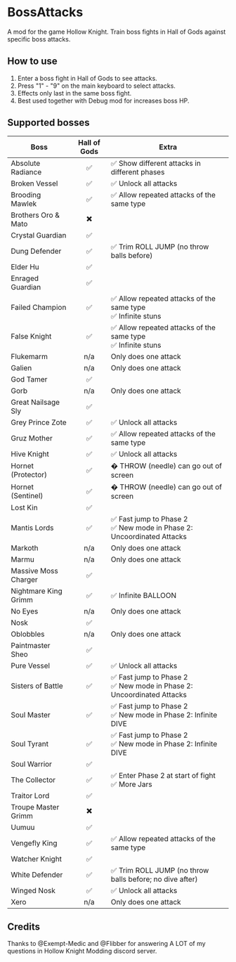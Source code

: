 ﻿# BossAttacks

A mod for the game Hollow Knight. Train boss fights in Hall of Gods against specific boss attacks.


## How to use

1. Enter a boss fight in Hall of Gods to see attacks.
2. Press "1" - "9" on the main keyboard to select attacks.
3. Effects only last in the same boss fight.
4. Best used together with Debug mod for increases boss HP.


## Supported bosses

| Boss | Hall of Gods | Extra |
| --- | :---: | --- |
| Absolute Radiance | ✅ | ✅ Show different attacks in different phases |
| Broken Vessel | ✅ | ✅ Unlock all attacks |
| Brooding Mawlek | ✅ | ✅ Allow repeated attacks of the same type |
| Brothers Oro & Mato | ✖️ | |
| Crystal Guardian | ✅ |  |
| Dung Defender | ✅ | ✅ Trim ROLL JUMP (no throw balls before) |
| Elder Hu | ✅ | |
| Enraged Guardian | ✅ |  |
| Failed Champion | ✅ | ✅ Allow repeated attacks of the same type<br>✅ Infinite stuns |
| False Knight | ✅ | ✅ Allow repeated attacks of the same type<br>✅ Infinite stuns |
| Flukemarm | n/a | Only does one attack |
| Galien | n/a | Only does one attack |
| God Tamer | ✅ | |
| Gorb | n/a | Only does one attack |
| Great Nailsage Sly | ✅ | |
| Grey Prince Zote | ✅ | ✅ Unlock all attacks |
| Gruz Mother | ✅ | ✅ Allow repeated attacks of the same type |
| Hive Knight | ✅ | ✅ Unlock all attacks |
| Hornet (Protector) | ✅ | � THROW (needle) can go out of screen |
| Hornet (Sentinel) | ✅ | � THROW (needle) can go out of screen |
| Lost Kin | ✅ |  |
| Mantis Lords | ✅ | ✅ Fast jump to Phase 2<br>✅ New mode in Phase 2: Uncoordinated Attacks |
| Markoth | n/a | Only does one attack |
| Marmu | n/a | Only does one attack |
| Massive Moss Charger | ✅ | |
| Nightmare King Grimm | ✅ | ✅ Infinite BALLOON |
| No Eyes | n/a | Only does one attack |
| Nosk | ✅ | |
| Oblobbles | n/a | Only does one attack |
| Paintmaster Sheo | ✅ | |
| Pure Vessel | ✅ | ✅ Unlock all attacks |
| Sisters of Battle | ✅ | ✅ Fast jump to Phase 2<br>✅ New mode in Phase 2: Uncoordinated Attacks |
| Soul Master | ✅ | ✅ Fast jump to Phase 2<br>✅ New mode in Phase 2: Infinite DIVE |
| Soul Tyrant | ✅ | ✅ Fast jump to Phase 2<br>✅ New mode in Phase 2: Infinite DIVE |
| Soul Warrior | ✅ | |
| The Collector | ✅ | ✅ Enter Phase 2 at start of fight<br>✅ More Jars |
| Traitor Lord | ✅ | |
| Troupe Master Grimm | ✖️ | |
| Uumuu | ✅ | |
| Vengefly King | ✅ | ✅ Allow repeated attacks of the same type |
| Watcher Knight | ✅ | |
| White Defender | ✅ | ✅ Trim ROLL JUMP (no throw balls before; no dive after) |
| Winged Nosk | ✅ | ✅ Unlock all attacks |
| Xero | n/a | Only does one attack |


## Credits

Thanks to @Exempt-Medic and @Flibber for answering A LOT of my questions in Hollow Knight Modding discord server.
